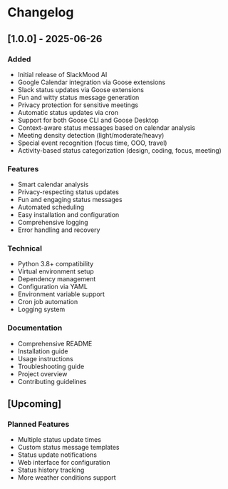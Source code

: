 # Changelog

## [1.0.0] - 2025-06-26

### Added
- Initial release of SlackMood AI
- Google Calendar integration via Goose extensions
- Slack status updates via Goose extensions
- Fun and witty status message generation
- Privacy protection for sensitive meetings
- Automatic status updates via cron
- Support for both Goose CLI and Goose Desktop
- Context-aware status messages based on calendar analysis
- Meeting density detection (light/moderate/heavy)
- Special event recognition (focus time, OOO, travel)
- Activity-based status categorization (design, coding, focus, meeting)

### Features
- Smart calendar analysis
- Privacy-respecting status updates
- Fun and engaging status messages
- Automated scheduling
- Easy installation and configuration
- Comprehensive logging
- Error handling and recovery

### Technical
- Python 3.8+ compatibility
- Virtual environment setup
- Dependency management
- Configuration via YAML
- Environment variable support
- Cron job automation
- Logging system

### Documentation
- Comprehensive README
- Installation guide
- Usage instructions
- Troubleshooting guide
- Project overview
- Contributing guidelines

## [Upcoming]
### Planned Features
- Multiple status update times
- Custom status message templates
- Status update notifications
- Web interface for configuration
- Status history tracking
- More weather conditions support
